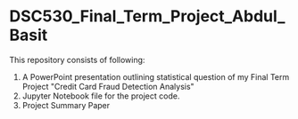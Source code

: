 # DSC530_Final_Term_Project_Abdul_Basit
This repository consists of following:
1) A PowerPoint presentation outlining statistical question of my Final Term Project "Credit Card Fraud Detection Analysis"
2) Jupyter Notebook file for the project code.
3) Project Summary Paper
